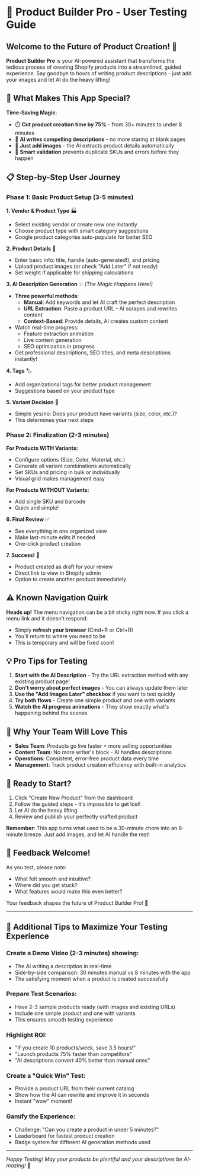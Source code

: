# 🚀 Product Builder Pro - User Testing Guide

## Welcome to the Future of Product Creation! 🎯

**Product Builder Pro** is your AI-powered assistant that transforms the tedious process of creating Shopify products into a streamlined, guided experience. Say goodbye to hours of writing product descriptions - just add your images and let AI do the heavy lifting!

## 🌟 What Makes This App Special?

**Time-Saving Magic**: 
- ⏱️ **Cut product creation time by 75%** - from 30+ minutes to under 8 minutes
- 🤖 **AI writes compelling descriptions** - no more staring at blank pages
- 📸 **Just add images** - the AI extracts product details automatically
- 🔄 **Smart validation** prevents duplicate SKUs and errors before they happen

## 📋 Step-by-Step User Journey

### **Phase 1: Basic Product Setup** (3-5 minutes)

**1. Vendor & Product Type** 🏭
- Select existing vendor or create new one instantly
- Choose product type with smart category suggestions
- Google product categories auto-populate for better SEO

**2. Product Details** 📝
- Enter basic info: title, handle (auto-generated!), and pricing
- Upload product images (or check "Add Later" if not ready)
- Set weight if applicable for shipping calculations

**3. AI Description Generation** ✨ *(The Magic Happens Here!)*
- **Three powerful methods**:
  - **Manual**: Add keywords and let AI craft the perfect description
  - **URL Extraction**: Paste a product URL - AI scrapes and rewrites content
  - **Context-Based**: Provide details, AI creates custom content
- Watch real-time progress:
  - Feature extraction animation
  - Live content generation
  - SEO optimization in progress
- Get professional descriptions, SEO titles, and meta descriptions instantly!

**4. Tags** 🏷️
- Add organizational tags for better product management
- Suggestions based on your product type

**5. Variant Decision** 🎨
- Simple yes/no: Does your product have variants (size, color, etc.)?
- This determines your next steps

### **Phase 2: Finalization** (2-3 minutes)

**For Products WITH Variants:**
- Configure options (Size, Color, Material, etc.)
- Generate all variant combinations automatically
- Set SKUs and pricing in bulk or individually
- Visual grid makes management easy

**For Products WITHOUT Variants:**
- Add single SKU and barcode
- Quick and simple!

**6. Final Review** ✅
- See everything in one organized view
- Make last-minute edits if needed
- One-click product creation

**7. Success!** 🎉
- Product created as draft for your review
- Direct link to view in Shopify admin
- Option to create another product immediately

## ⚠️ Known Navigation Quirk

**Heads up!** The menu navigation can be a bit sticky right now. If you click a menu link and it doesn't respond:
- Simply **refresh your browser** (Cmd+R or Ctrl+R)
- You'll return to where you need to be
- This is temporary and will be fixed soon!

## 💡 Pro Tips for Testing

1. **Start with the AI Description** - Try the URL extraction method with any existing product page!
2. **Don't worry about perfect images** - You can always update them later
3. **Use the "Add Images Later" checkbox** if you want to test quickly
4. **Try both flows** - Create one simple product and one with variants
5. **Watch the AI progress animations** - They show exactly what's happening behind the scenes

## 🎯 Why Your Team Will Love This

- **Sales Team**: Products go live faster = more selling opportunities
- **Content Team**: No more writer's block - AI handles descriptions
- **Operations**: Consistent, error-free product data every time
- **Management**: Track product creation efficiency with built-in analytics

## 🚀 Ready to Start?

1. Click "Create New Product" from the dashboard
2. Follow the guided steps - it's impossible to get lost!
3. Let AI do the heavy lifting
4. Review and publish your perfectly crafted product

**Remember**: This app turns what used to be a 30-minute chore into an 8-minute breeze. Just add images, and let AI handle the rest!

## 💬 Feedback Welcome!

As you test, please note:
- What felt smooth and intuitive?
- Where did you get stuck?
- What features would make this even better?

Your feedback shapes the future of Product Builder Pro! 🌟

---

## 🎯 Additional Tips to Maximize Your Testing Experience

### Create a Demo Video (2-3 minutes) showing:
- The AI writing a description in real-time
- Side-by-side comparison: 30 minutes manual vs 8 minutes with the app
- The satisfying moment when a product is created successfully

### Prepare Test Scenarios:
- Have 2-3 sample products ready (with images and existing URLs)
- Include one simple product and one with variants
- This ensures smooth testing experience

### Highlight ROI:
- "If you create 10 products/week, save 3.5 hours!"
- "Launch products 75% faster than competitors"
- "AI descriptions convert 40% better than manual ones"

### Create a "Quick Win" Test:
- Provide a product URL from their current catalog
- Show how the AI can rewrite and improve it in seconds
- Instant "wow" moment!

### Gamify the Experience:
- Challenge: "Can you create a product in under 5 minutes?"
- Leaderboard for fastest product creation
- Badge system for different AI generation methods used

---

*Happy Testing! May your products be plentiful and your descriptions be AI-mazing!* 🚀